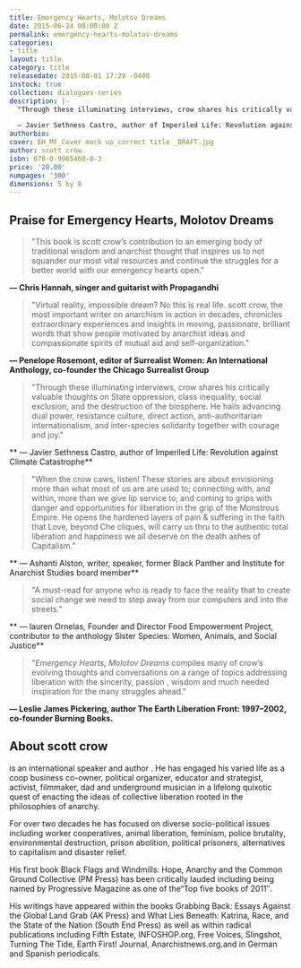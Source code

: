 ```yaml
---
title: Emergency Hearts, Molotov Dreams
date: 2015-06-24 00:00:00 Z
permalink: emergency-hearts-molotov-dreams
categories:
- title
layout: title
category: title
releasedate: 2015-08-01 17:29 -0400
instock: true
collection: dialogues-series
description: |-
  "Through these illuminating interviews, crow shares his critically valuable thoughts on State oppression, class inequality, social exclusion, and the destruction of the biosphere. He hails advancing dual power, resistance culture, direct action, anti-authoritarian internationalism, and inter-species solidarity together with courage and joy."

  — Javier Sethness Castro, author of Imperiled Life: Revolution against Climate Catastrophe
authorbio: 
cover: EH_MF_Cover mock up_correct title _DRAFT.jpg
author: scott crow
isbn: 978-0-9965460-0-3
price: '20.00'
numpages: '300'
dimensions: 5 by 8
---
```


## Praise for Emergency Hearts, Molotov Dreams

> "This book is scott crow’s contribution to an emerging body of traditional wisdom and anarchist thought that inspires us to not squander our most vital resources and continue the struggles for a better world with our emergency hearts open."

**— Chris Hannah, singer and guitarist with Propagandhi**

> "Virtual reality, impossible dream? No this is real life. scott crow, the most important writer on anarchism in action in decades, chronicles extraordinary experiences and insights in moving, passionate, brilliant words that show people motivated by anarchist ideas and compassionate spirits of  mutual aid and self-organization."

**—  Penelope Rosemont, editor of Surrealist Women: An International Anthology, co-founder the Chicago Surrealist Group**

> "Through these illuminating interviews, crow shares his critically valuable thoughts on State oppression, class inequality, social exclusion, and the destruction of the biosphere. He hails advancing dual power, resistance culture, direct action, anti-authoritarian internationalism, and inter-species solidarity together with courage and joy."

** — Javier Sethness Castro, author of Imperiled Life: Revolution against Climate Catastrophe**

> "When the crow caws, listen! These stories are about envisioning more than what most of us are are used to; connecting with, and within, more than we give lip service to, and coming to grips with danger and opportunities for liberation in the grip of the Monstrous Empire. He opens the hardened layers of pain & suffering in the faith that Love, beyond Che cliques, will carry us thru to the authentic total liberation and happiness we all deserve on the death ashes of Capitalism." 

** — Ashanti Alston, writer, speaker, former Black Panther and Institute for Anarchist Studies board member**

> "A must-read for anyone who is ready to face the reality that to create social change we need to step away from our computers and into the streets."

** — lauren Ornelas, Founder and Director Food Empowerment Project, contributor to the anthology Sister Species: Women, Animals, and Social Justice**

> "_Emergency Hearts, Molotov Dreams_ compiles many of crow’s evolving thoughts and conversations on a range of topics addressing liberation with the sincerity, passion , wisdom and much needed inspiration for the many struggles ahead."

**— Leslie James Pickering, author The Earth Liberation Front: 1997–2002, co-founder Burning Books.**

## About scott crow
is an international speaker and author . He has engaged his varied life as a coop business co-owner, political organizer, educator and strategist, activist, filmmaker, dad and underground musician in a lifelong quixotic quest of enacting the ideas of collective liberation rooted in the philosophies of anarchy.

For over two decades he has focused on diverse socio-political issues including worker cooperatives, animal liberation, feminism, police brutality, environmental destruction, prison abolition, political prisoners, alternatives to capitalism and disaster relief.

His first book Black Flags and Windmills: Hope, Anarchy and the Common Ground Collective (PM Press) has been critically lauded including being named by Progressive Magazine as one of the“Top five books of 2011″.

His writings have appeared within the books Grabbing Back: Essays Against the Global Land Grab (AK Press) and What Lies Beneath: Katrina, Race, and the State of the Nation (South End Press) as well as within radical publications including Fifth Estate, INFOSHOP.org, Free Voices, Slingshot, Turning The Tide, Earth First! Journal, Anarchistnews.org.and in German and Spanish periodicals.
